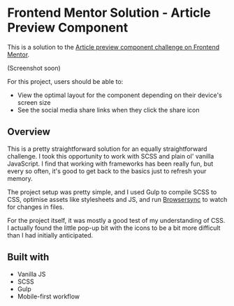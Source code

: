 # Frontend Mentor Solution - Article Preview Component

This is a solution to the [Article preview component challenge on Frontend Mentor](https://www.frontendmentor.io/challenges/article-preview-component-dYBN_pYFT).

(Screenshot soon)

For this project, users should be able to:

- View the optimal layout for the component depending on their device's screen size
- See the social media share links when they click the share icon

## Overview

This is a pretty straightforward solution for an equally straightforward challenge. I took this opportunity to work with SCSS and plain ol' vanilla JavaScript. I find that working with frameworks has been really fun, but every so often, it's good to get back to the basics just to refresh your memory.

The project setup was pretty simple, and I used Gulp to compile SCSS to CSS, optimise assets like stylesheets and JS, and run [Browsersync](https://browsersync.io/) to watch for changes in files.

For the project itself, it was mostly a good test of my understanding of CSS. I actually found the little pop-up bit with the icons to be a bit more difficult than I had initially anticipated.

## Built with

- Vanilla JS
- SCSS
- Gulp
- Mobile-first workflow
